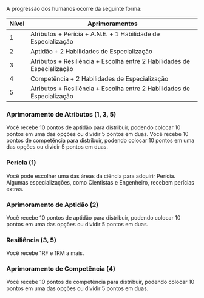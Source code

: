 A progressão dos humanos ocorre da seguinte forma:

| Nível | Aprimoramentos                                                          |
| ----- | ----------------------------------------------------------------------- |
| 1     | Atributos + Perícia + A.N.E. + 1 Habilidade de Especialização           |
| 2     | Aptidão + 2 Habilidades de Especialização                               |
| 3     | Atributos + Resiliência + Escolha entre 2 Habilidades de Especialização |
| 4     | Competência + 2 Habilidades de Especialização                           |
| 5     | Atributos + Resiliência + Escolha entre 2 Habilidades de Especialização |

### Aprimoramento de Atributos (1, 3, 5)

Você recebe 10 pontos de aptidão para distribuir, podendo colocar 10 pontos em uma das opções ou dividir 5 pontos em duas.
Você recebe 10 pontos de competência para distribuir, podendo colocar 10 pontos em uma das opções ou dividir 5 pontos em duas.

### Perícia (1)

Você pode escolher uma das áreas da ciência para adquirir Perícia.
Algumas especializações, como Cientistas e Engenheiro, recebem perícias extras.

### Aprimoramento de Aptidão (2)

Você recebe 10 pontos de aptidão para distribuir, podendo colocar 10 pontos em uma das opções ou dividir 5 pontos em duas.

### Resiliência (3, 5)

Você recebe 1RF e 1RM a mais.

### Aprimoramento de Competência (4)

Você recebe 10 pontos de competência para distribuir, podendo colocar 10 pontos em uma das opções ou dividir 5 pontos em duas.
